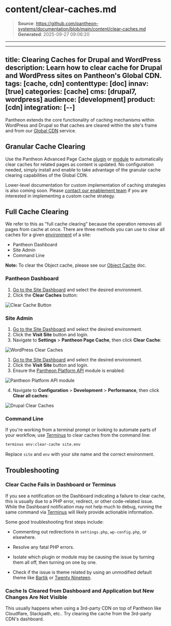 # content/clear-caches.md

> **Source**: https://github.com/pantheon-systems/documentation/blob/main/content/clear-caches.md
> **Generated**: 2025-09-27 09:06:20

---

---
title: Clearing Caches for Drupal and WordPress
description: Learn how to clear cache for Drupal and WordPress sites on Pantheon's Global CDN.
tags: [cache, cdn]
contenttype: [doc]
innav: [true]
categories: [cache]
cms: [drupal7, wordpress]
audience: [development]
product: [cdn]
integration: [--]
---
Pantheon extends the core functionality of caching mechanisms within WordPress and Drupal so that caches are cleared within the site's frame and from our [Global CDN](/guides/global-cdn) service.

## Granular Cache Clearing
Use the Pantheon Advanced Page Cache [plugin](https://wordpress.org/plugins/pantheon-advanced-page-cache/) or [module](https://www.drupal.org/project/pantheon_advanced_page_cache) to automatically clear caches for related pages as content is updated. No configuration needed, simply install and enable to take advantage of the granular cache clearing capabilities of the Global CDN.

Lower-level documentation for custom implementation of caching strategies is also coming soon. Please [contact our enablement team](https://pantheon.io/learn-pantheon?docs) if you are interested in implementing a custom cache strategy.

## Full Cache Clearing
We refer to this as "full cache clearing" because the operation removes all pages from cache at once. There are three methods you can use to clear all caches for a given [environment](/pantheon-workflow) of a site:

- Pantheon Dashboard
- Site Admin
- Command Line

**Note:** To clear the Object cache, please see our [Object Cache](/object-cache/cli#clear-cache) doc.

### Pantheon Dashboard
1. [Go to the Site Dashboard](/guides/account-mgmt/workspace-sites-teams/sites#site-dashboard) and select the desired environment.
2. Click the **Clear Caches** button:

  ![Clear Cache Button](../images/clear-cache-button.png)

### Site Admin

<TabList>

<Tab title="WordPress" id="wp-1" active={true}>

1. [Go to the Site Dashboard](/guides/account-mgmt/workspace-sites-teams/sites#site-dashboard) and select the desired environment.
2. Click the <Icon icon="externalLink" /> **Visit Site** button and login.
3. Navigate to **Settings** > **Pantheon Page Cache**, then click **Clear Cache**:

  ![WordPress Clear Caches](../images/wp-cc.png)

</Tab>

<Tab title="Drupal" id="d7-3">

1. [Go to the Site Dashboard](/guides/account-mgmt/workspace-sites-teams/sites#site-dashboard) and select the desired environment.
2. Click the <Icon icon="externalLink" /> **Visit Site** button and login.
3. Ensure the [Pantheon Platform API](/modules#pantheon-module-drupal-7) module is enabled:

  ![Pantheon Platform API module](../images/pantheon-platform-api-enabled.png)

4. Navigate to **Configuration** > **Development** > **Performance**, then click **Clear all caches**:

  ![Drupal Clear Caches](../images/d7-cc.png)

</Tab>

</TabList>


### Command Line
If you're working from a terminal prompt or looking to automate parts of your workflow, use [Terminus](/terminus) to clear caches from the command line:

```bash
terminus env:clear-cache site.env
```

Replace `site` and `env` with your site name and the correct environment.

## Troubleshooting

### Clear Cache Fails in Dashboard or Terminus
If you see a notification on the Dashboard indicating a failure to clear cache, this is usually due to a PHP error, redirect, or other code-related issue. While the Dashboard notification may not help much to debug, running the same command via [Terminus](/terminus) will likely provide actionable information.

Some good troubleshooting first steps include:

 - Commenting out redirections in `settings.php`, `wp-config.php`, or elsewhere.

 - Resolve any fatal PHP errors.

 - Isolate which plugin or module may be causing the issue by turning them all off, then turning on one by one.

 - Check if the issue is theme related by using an unmodified default theme like [Bartik](https://www.drupal.org/project/bartik) or [Twenty Nineteen](https://wordpress.org/themes/twentynineteen/).

### Cache Is Cleared from Dashboard and Application but New Changes Are Not Visible

This usually happens when using a 3rd-party CDN on top of Pantheon like Cloudflare, Stackpath, etc.. Try clearing the cache from the 3rd-party CDN's dashboard.
